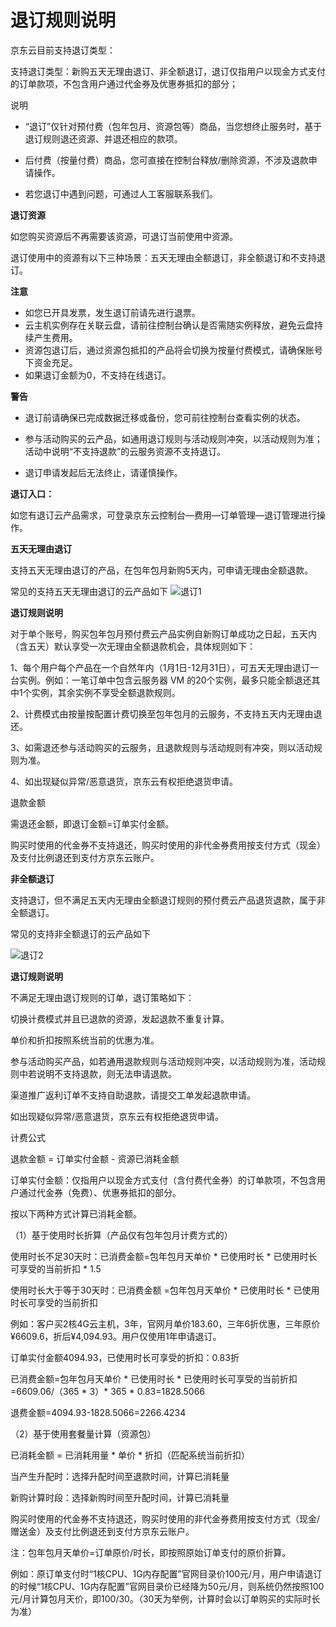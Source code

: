 #  退订规则说明
京东云目前支持退订类型：

支持退订类型：新购五天无理由退订、非全额退订，退订仅指用户以现金方式支付的订单款项，不包含用户通过代金券及优惠券抵扣的部分；

说明 

- “退订”仅针对预付费（包年包月、资源包等）商品，当您想终止服务时，基于退订规则退还资源、并退还相应的款项。

- 后付费（按量付费）商品，您可直接在控制台释放/删除资源，不涉及退款申请操作。

- 若您退订中遇到问题，可通过人工客服联系我们。



**退订资源**

如您购买资源后不再需要该资源，可退订当前使用中资源。

退订使用中的资源有以下三种场景：五天无理由全额退订，非全额退订和不支持退订。

**注意** 

- 如您已开具发票，发生退订前请先进行退票。
- 云主机实例存在关联云盘，请前往控制台确认是否需随实例释放，避免云盘持续产生费用。
- 资源包退订后，通过资源包抵扣的产品将会切换为按量付费模式，请确保账号下资金充足。
- 如果退订金额为0，不支持在线退订。


**警告**

- 退订前请确保已完成数据迁移或备份，您可前往控制台查看实例的状态。

- 参与活动购买的云产品，如通用退订规则与活动规则冲突，以活动规则为准；活动中说明“不支持退款”的云服务资源不支持退订。

- 退订申请发起后无法终止，请谨慎操作。

**退订入口：**

如您有退订云产品需求，可登录京东云控制台—费用—订单管理—退订管理进行操作。



**五天无理由退订**

支持五天无理由退订的产品，在包年包月新购5天内，可申请无理由全额退款。

常见的支持五天无理由退订的云产品如下
![退订1](https://github.com/jdcloudcom/cn/blob/edit/documentation/Finance/Online-Buying/refund/%E5%9B%BE1.png)


**退订规则说明**

对于单个账号，购买包年包月预付费云产品实例自新购订单成功之日起，五天内（含五天）默认享受一次无理由全额退款机会，具体规则如下：

1、每个用户每个产品在一个自然年内（1月1日-12月31日），可五天无理由退订一台实例。例如：一笔订单中包含云服务器 VM 的20个实例，最多只能全额退还其中1个实例，其余实例不享受全额退款规则。

2、计费模式由按量按配置计费切换至包年包月的云服务，不支持五天内无理由退还。

3、如需退还参与活动购买的云服务，且退款规则与活动规则有冲突，则以活动规则为准。

4、如出现疑似异常/恶意退货，京东云有权拒绝退货申请。

退款金额

需退还金额，即退订金额=订单实付金额。

购买时使用的代金券不支持退还，购买时使用的非代金券费用按支付方式（现金）及支付比例退还到支付方京东云账户。



**非全额退订**

支持退订，但不满足五天内无理由全额退订规则的预付费云产品退货退款，属于非全额退订。

常见的支持非全额退订的云产品如下

![退订2](https://github.com/jdcloudcom/cn/blob/edit/documentation/Finance/Online-Buying/refund/%E5%9B%BE2.png)


**退订规则说明**

不满足无理由退订规则的订单，退订策略如下：

切换计费模式并且已退款的资源，发起退款不重复计算。

单价和折扣按照系统当前的优惠为准。

参与活动购买产品，如若通用退款规则与活动规则冲突，以活动规则为准，活动规则中若说明不支持退款，则无法申请退款。

渠道推广返利订单不支持自助退款，请提交工单发起退款申请。

如出现疑似异常/恶意退货，京东云有权拒绝退货申请。

计费公式

退款金额 = 订单实付金额 - 资源已消耗金额

订单实付金额：仅指用户以现金方式支付（含付费代金券）的订单款项，不包含用户通过代金券（免费）、优惠券抵扣的部分。

按以下两种方式计算已消耗金额。

（1）基于使用时长折算（产品仅有包年包月计费方式的）

使用时长不足30天时：已消费金额=包年包月天单价 * 已使用时长 * 已使用时长可享受的当前折扣 * 1.5

使用时长大于等于30天时：已消费金额 =包年包月天单价 * 已使用时长 * 已使用时长可享受的当前折扣

例如：客户买2核4G云主机，3年，官网月单价183.60，三年6折优惠，三年原价¥6609.6，折后¥4,094.93。用户仅使用1年申请退订。

订单实付金额4094.93，已使用时长可享受的折扣：0.83折

已消费金额=包年包月天单价 * 已使用时长 * 已使用时长可享受的当前折扣=6609.06/（365 * 3）* 365 * 0.83=1828.5066

退费金额=4094.93-1828.5066=2266.4234



（2）基于使用套餐量计算（资源包）

已消耗金额 = 已消耗用量 * 单价 * 折扣（匹配系统当前折扣）

当产生升配时：选择升配时间至退款时间，计算已消耗量

新购计算时段：选择新购时间至升配时间，计算已消耗量

购买时使用的代金券不支持退还，购买时使用的非代金券费用按支付方式（现金/赠送金）及支付比例退还到支付方京东云账户。

注：包年包月天单价=订单原价/时长，即按照原始订单支付的原价折算。

例如：原订单支付时“1核CPU、1G内存配置”官网目录价100元/月，用户申请退订的时候“1核CPU、1G内存配置”官网目录价已经降为50元/月，则系统仍然按照100元/月计算包月天价，即100/30。（30天为举例，计算时会以订单购买的实际时长为准）
